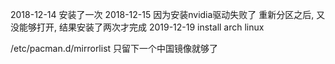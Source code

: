 
2018-12-14
安装了一次
2018-12-15
因为安装nvidia驱动失败了
重新分区之后, 又没能够打开, 
结果安装了两次才完成
2019-12-19
install arch linux

/etc/pacman.d/mirrorlist
只留下一个中国镜像就够了